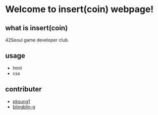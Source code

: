 # Welcome to insert(coin) webpage!

## what is insert(coin)

42Seoul game developer club.

## usage

- html
- css

## contributer

- [pksung1](https://github.com/pksung1)
- [blingblin-g](https://github.com/blingblin-g)
